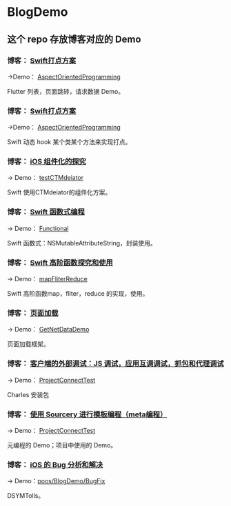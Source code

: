 # BlogDemo


## 这个 repo 存放博客对应的 Demo

### 博客： [Swift打点方案](https://poos.github.io/2019/03/26/Flutter2/)

->Demo： [AspectOrientedProgramming](https://github.com/poos/BlogDemo/tree/master/FlutterAppDemo)

Flutter  列表，页面跳转，请求数据 Demo。

### 博客： [Swift打点方案](https://poos.github.io/2018/07/17/ProjectEvent/)

->Demo： [AspectOrientedProgramming](https://github.com/poos/BlogDemo/tree/master/AspectOrientedProgramming)

Swift 动态 hook 某个类某个方法来实现打点。


### 博客： [iOS 组件化的探究](https://poos.github.io/2018/10/10/Module/)
-> Demo： [testCTMdeiator](https://github.com/poos/BlogDemo/tree/master/testCTMdeiator)

Swift 使用CTMdeiator的组件化方案。


### 博客： [Swift 函数式编程](https://poos.github.io/2018/11/05/SwiftFunctional/)
-> Demo： [Functional](https://github.com/poos/BlogDemo/tree/master/Functional)

Swift  函数式：NSMutableAttributeString，封装使用。


### 博客： [Swift 高阶函数探究和使用](https://poos.github.io/2018/11/08/SwiftFunctional2/)
-> Demo： [mapFliterReduce](https://github.com/poos/BlogDemo/tree/master/mapFliterReduce)

Swift  高阶函数map，fliter，reduce 的实现，使用。


### 博客： [页面加载](https://github.com/poos/BlogDemo/tree/master/GetNetDataDemo/README.md)
-> Demo： [GetNetDataDemo](https://github.com/poos/BlogDemo/tree/master/GetNetDataDemo)

页面加载框架。


### 博客： [客户端的外部调试：JS 调试，应用互调调试，抓包和代理调试](https://poos.github.io/2018/11/12/ProjectConnectTest/)
-> Demo： [ProjectConnectTest](https://github.com/poos/BlogDemo/tree/master/ProjectConnectTest)

Charles 安装包       


### 博客： [使用 Sourcery 进行模板编程（meta编程）](https://poos.github.io/2018/12/27/Sourcery/)
-> Demo： [ProjectConnectTest](https://github.com/poos/BlogDemo/tree/master/ProjectConnectTest)

元编程的 Demo；项目中使用的 Demo。         


### 博客： [iOS 的 Bug 分析和解决](https://poos.github.io/2018/06/26/BugFix/)
-> Demo：[poos/BlogDemo/BugFix](https://github.com/poos/BlogDemo/tree/master/BugFix)

DSYMTolls。         
